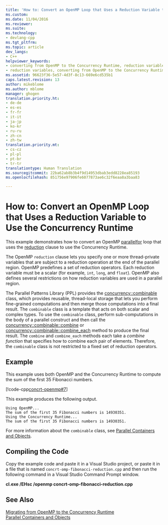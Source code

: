 ```yaml
---
title: 'How to: Convert an OpenMP Loop that Uses a Reduction Variable to Use the Concurrency Runtime | Microsoft Docs'
ms.custom: 
ms.date: 11/04/2016
ms.reviewer: 
ms.suite: 
ms.technology:
- devlang-cpp
ms.tgt_pltfrm: 
ms.topic: article
dev_langs:
- C++
helpviewer_keywords:
- converting from OpenMP to the Concurrency Runtime, reduction variables
- reduction variables, converting from OpenMP to the Concurrency Runtime
ms.assetid: 96623f36-5e57-4d3f-8c13-669e6cd535b1
caps.latest.revision: 13
author: mikeblome
ms.author: mblome
manager: ghogen
translation.priority.ht:
- de-de
- es-es
- fr-fr
- it-it
- ja-jp
- ko-kr
- ru-ru
- zh-cn
- zh-tw
translation.priority.mt:
- cs-cz
- pl-pl
- pt-br
- tr-tr
translationtype: Human Translation
ms.sourcegitcommit: 22ba62ab8b3b4f9d14953dbab3edd8228ea85193
ms.openlocfilehash: 851756e97906fe6077873ae6c32f6eaa8a3baa83

---
```

# How to: Convert an OpenMP Loop that Uses a Reduction Variable to Use the Concurrency Runtime
This example demonstrates how to convert an OpenMP [parallel](../../parallel/concrt/how-to-use-parallel-invoke-to-write-a-parallel-sort-routine.md#parallel)[for](../../parallel/openmp/reference/for-openmp.md) loop that uses the [reduction](../../parallel/openmp/reference/reduction.md) clause to use the Concurrency Runtime.  
  
 The OpenMP `reduction` clause lets you specify one or more thread-private variables that are subject to a reduction operation at the end of the parallel region. OpenMP predefines a set of reduction operators. Each reduction variable must be a scalar (for example, `int`, `long`, and `float`). OpenMP also defines several restrictions on how reduction variables are used in a parallel region.  
  
 The Parallel Patterns Library (PPL) provides the [concurrency::combinable](../../parallel/concrt/reference/combinable-class.md) class, which provides reusable, thread-local storage that lets you perform fine-grained computations and then merge those computations into a final result. The `combinable` class is a template that acts on both scalar and complex types. To use the `combinable` class, perform sub-computations in the body of a parallel construct and then call the [concurrency::combinable::combine](reference/combinable-class.md#combine) or [concurrency::combinable::combine_each](reference/combinable-class.md#combine_each) method to produce the final result. The `combine` and `combine_each` methods each take a *combine function* that specifies how to combine each pair of elements. Therefore, the `combinable` class is not restricted to a fixed set of reduction operators.  
  
## Example  
 This example uses both OpenMP and the Concurrency Runtime to compute the sum of the first 35 Fibonacci numbers.  
  
 [!code-cpp[concrt-openmp#7](../../parallel/concrt/codesnippet/cpp/convert-an-openmp-loop-that-uses-a-reduction-variable_1.cpp)]  
  
 This example produces the following output.  
  
```Output  
Using OpenMP...  
The sum of the first 35 Fibonacci numbers is 14930351.  
Using the Concurrency Runtime...  
The sum of the first 35 Fibonacci numbers is 14930351.  
```  
  
 For more information about the `combinable` class, see [Parallel Containers and Objects](../../parallel/concrt/parallel-containers-and-objects.md).  
  
## Compiling the Code  
 Copy the example code and paste it in a Visual Studio project, or paste it in a file that is named `concrt-omp-fibonacci-reduction.cpp` and then run the following command in a Visual Studio Command Prompt window.  
  
 **cl.exe /EHsc /openmp concrt-omp-fibonacci-reduction.cpp**  
  
## See Also  
 [Migrating from OpenMP to the Concurrency Runtime](../../parallel/concrt/migrating-from-openmp-to-the-concurrency-runtime.md)   
 [Parallel Containers and Objects](../../parallel/concrt/parallel-containers-and-objects.md)




<!--HONumber=Jan17_HO1-->



